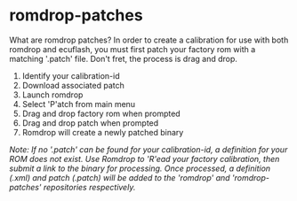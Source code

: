 # romdrop-patches
What are romdrop patches? In order to create a calibration for use with both romdrop and ecuflash, you must first patch your factory rom with a matching '<calibration-id>.patch' file. Don't fret, the process is drag and drop.

1. Identify your calibration-id
2. Download associated patch
3. Launch romdrop
4. Select 'P'atch from main menu
5. Drag and drop factory rom when prompted
6. Drag and drop patch when prompted
7. Romdrop will create a newly patched binary

_Note: If no '.patch' can be found for your calibration-id, a definition for your ROM does not exist. Use Romdrop to 'R'ead your factory calibration, then submit a link to the binary for processing. Once processed, a definition (<calibration-id>.xml) and patch (<calibration-id>.patch) will be added to the 'romdrop' and 'romdrop-patches' repositories respectively._
